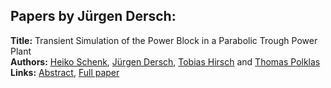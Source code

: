 <h2>Papers by Jürgen Dersch:</h2>
<p>
<b>Title:</b> Transient Simulation of the Power Block in a Parabolic Trough Power Plant<br />
<b>Authors:</b> <a href="../authors/author_269.html">Heiko Schenk</a>, <a href="../authors/author_67.html">Jürgen Dersch</a>, <a href="../authors/author_138.html">Tobias Hirsch</a> and <a href="../authors/author_241.html">Thomas Polklas</a><br />
<b>Links:</b> <a href="../abstracts/abstract_65.pdf">Abstract</a>, <a href="../submissions/ecp15118605_SchenkDerschHirschPolklas.pdf">Full paper</a>
</p>